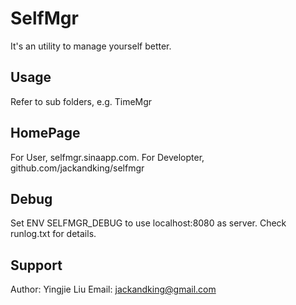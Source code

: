 SelfMgr
=======

It's an utility to manage yourself better.

Usage
-----
Refer to sub folders, e.g. TimeMgr

HomePage
--------
For User, selfmgr.sinaapp.com.
For Developter, github.com/jackandking/selfmgr

Debug
-----
Set ENV SELFMGR_DEBUG to use localhost:8080 as server.
Check runlog.txt for details.

Support
------
Author: Yingjie Liu
Email: jackandking@gmail.com

